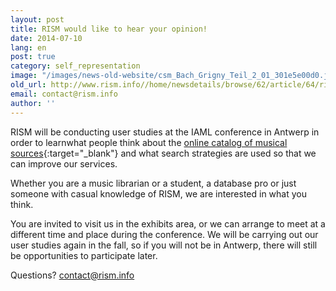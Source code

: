 ```yaml
---
layout: post
title: RISM would like to hear your opinion!
date: 2014-07-10
lang: en
post: true
category: self_representation
image: "/images/news-old-website/csm_Bach_Grigny_Teil_2_01_301e5e00d0.jpg"
old_url: http://www.rism.info//home/newsdetails/browse/62/article/64/rism-would-like-to-hear-your-opinion.html
email: contact@rism.info
author: ''
---
```



RISM will be conducting user studies at the IAML conference in Antwerp in order to learnwhat people think about the [online catalog of musical sources](http://opac.rism.info/){:target="_blank"} and what search strategies are used so that we can improve our services.

Whether you are a music librarian or a student, a database pro or just someone with casual knowledge of RISM, we are interested in what you think.

You are invited to visit us in the exhibits area, or we can arrange to meet at a different time and place during the conference. We will be carrying out our user studies again in the fall, so if you will not be in Antwerp, there will still be opportunities to participate later.

Questions? [contact@rism.info](mailto:contact@rism.info)